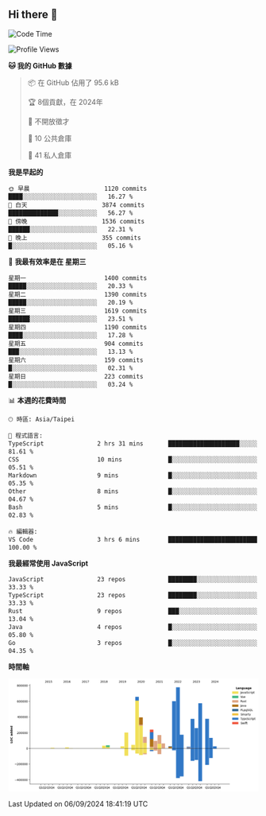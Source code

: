 ## Hi there 👋

<!--START_SECTION:waka-->
![Code Time](http://img.shields.io/badge/Code%20Time-3%20hrs%206%20mins-blue)

![Profile Views](http://img.shields.io/badge/%E5%80%8B%E4%BA%BA%E9%A0%81%E9%9D%A2%E7%80%8F%E8%A6%BD%E6%AC%A1%E6%95%B8-130-blue)

**🐱 我的 GitHub 數據** 

> 📦 在 GitHub 佔用了 95.6 kB 
 > 
> 🏆  8個貢獻，在 2024年
 > 
> 🚫 不開放徵才
 > 
> 📜 10 公共倉庫 
 > 
> 🔑 41 私人倉庫 
 > 
**我是早起的** 

```text
🌞 早晨                     1120 commits        ████░░░░░░░░░░░░░░░░░░░░░   16.27 % 
🌆 白天                     3874 commits        ██████████████░░░░░░░░░░░   56.27 % 
🌃 傍晚                     1536 commits        ██████░░░░░░░░░░░░░░░░░░░   22.31 % 
🌙 晚上                     355 commits         █░░░░░░░░░░░░░░░░░░░░░░░░   05.16 % 
```
📅 **我最有效率是在 星期三** 

```text
星期一                      1400 commits        █████░░░░░░░░░░░░░░░░░░░░   20.33 % 
星期二                      1390 commits        █████░░░░░░░░░░░░░░░░░░░░   20.19 % 
星期三                      1619 commits        ██████░░░░░░░░░░░░░░░░░░░   23.51 % 
星期四                      1190 commits        ████░░░░░░░░░░░░░░░░░░░░░   17.28 % 
星期五                      904 commits         ███░░░░░░░░░░░░░░░░░░░░░░   13.13 % 
星期六                      159 commits         █░░░░░░░░░░░░░░░░░░░░░░░░   02.31 % 
星期日                      223 commits         █░░░░░░░░░░░░░░░░░░░░░░░░   03.24 % 
```


📊 **本週的花費時間** 

```text
🕑︎ 時區: Asia/Taipei

💬 程式語言: 
TypeScript               2 hrs 31 mins       ████████████████████░░░░░   81.61 % 
CSS                      10 mins             █░░░░░░░░░░░░░░░░░░░░░░░░   05.51 % 
Markdown                 9 mins              █░░░░░░░░░░░░░░░░░░░░░░░░   05.35 % 
Other                    8 mins              █░░░░░░░░░░░░░░░░░░░░░░░░   04.67 % 
Bash                     5 mins              █░░░░░░░░░░░░░░░░░░░░░░░░   02.83 % 

🔥 編輯器: 
VS Code                  3 hrs 6 mins        █████████████████████████   100.00 % 
```

**我最經常使用 JavaScript** 

```text
JavaScript               23 repos            ████████░░░░░░░░░░░░░░░░░   33.33 % 
TypeScript               23 repos            ████████░░░░░░░░░░░░░░░░░   33.33 % 
Rust                     9 repos             ███░░░░░░░░░░░░░░░░░░░░░░   13.04 % 
Java                     4 repos             █░░░░░░░░░░░░░░░░░░░░░░░░   05.80 % 
Go                       3 repos             █░░░░░░░░░░░░░░░░░░░░░░░░   04.35 % 
```



**時間軸**

![Lines of Code chart](https://raw.githubusercontent.com/jos61404/jos61404/main/assets/bar_graph.png)


 Last Updated on 06/09/2024 18:41:19 UTC
<!--END_SECTION:waka-->



<!--
**jos61404/jos61404** is a ✨ _special_ ✨ repository because its `README.md` (this file) appears on your GitHub profile.

Here are some ideas to get you started:

- 🔭 I’m currently working on ...
- 🌱 I’m currently learning ...
- 👯 I’m looking to collaborate on ...
- 🤔 I’m looking for help with ...
- 💬 Ask me about ...
- 📫 How to reach me: ...
- 😄 Pronouns: ...
- ⚡ Fun fact: ...
-->
